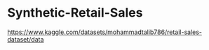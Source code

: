 # Synthetic-Retail-Sales

https://www.kaggle.com/datasets/mohammadtalib786/retail-sales-dataset/data
